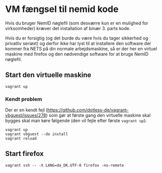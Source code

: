 VM fængsel til nemid kode
=========================

Hvis du bruger NemID nøglefil (som desværre kun er en mulighed for
virksomheder) kræver det installation af binær 3. parts kode.

Hvis du er forsigtig (og det burde du være hvis du tager sikkerhed og
privatliv seriøst) og derfor ikke har lyst til at installere den
software der kommer fra NETS på din normale arbejdsmaskine, så er der
her en virtuel maskine med firefox og den nødvendige software for at
bruge NemID nøglefil.

Start den virtuelle maskine
---------------------------

```
vagrant up
```

### Kendt problem

Der er en kendt fejl
(https://github.com/dotless-de/vagrant-vbguest/issues/278) som gør at
første gang den virtuelle maskine skal bygges skal man køre følgende (den vil fejle efter første `vagrant up`):

```
vagrant up
vagrant vbguest --do install
vagrant reload
```

Start firefox
-------------

```
vagrant ssh -- -X LANG=da_DK.UTF-8 firefox -no-remote
```
